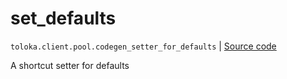 # set_defaults
`toloka.client.pool.codegen_setter_for_defaults` | [Source code](https://github.com/Toloka/toloka-kit/blob/v1.2.0.post1/src/client/pool/__init__.py#L0)

A shortcut setter for defaults

